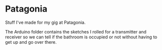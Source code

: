 Patagonia
=========

Stuff I've made for my gig at Patagonia.

The Arduino folder contains the sketches I rolled for a transmitter and receiver 
so we can tell if the bathroom is occupied or not without having to get up and
go over there.

